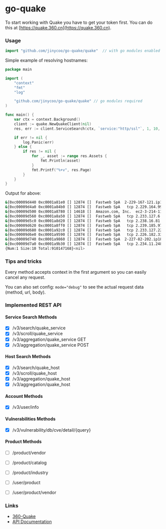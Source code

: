 # go-quake

To start working with Quake you have to get your token first. You can do this at [https://quake.360.cn](https://quake.360.cn).

### Usage

```go
import "github.com/jinycoo/go-quake/quake"	// with go modules enabled (GO111MODULE=on or outside GOPATH)
```

Simple example of resolving hostnames:

```go
package main

import (
	"context"
	"fmt"
	"log"

	"github.com/jinycoo/go-quake/quake" // go modules required
)

func main() {
	var ctx = context.Background()
	client := quake.NewQuakeClient(nil)
	res, err := client.ServiceSearch(ctx, `service:"http/ssl"`, 1, 10, false, false)

	if err != nil {
		log.Panic(err)
	} else {
		if res != nil {
			for _, asset := range res.Assets {
				fmt.Println(asset)
			}
			fmt.Printf("%+v", res.Page)
		}
	}
}
```
Output for above:
```bash
&{0xc00009d440 0xc0001a81e0 [] 12874 []  Fastweb SpA  2-229-167-121.ip197.fastwebnet.it tcp 2.229.167.121 8888 false [0xc0000bc540] 2021-08-20 08:54:00.918 +0000 UTC}
&{0xc00009d4a0 0xc0001a84b0 [] 12874 []  Fastweb SpA   tcp 2.229.164.99 8888 false [0xc0000bc600] 2021-08-20 08:54:00.522 +0000 UTC}
&{0xc00009d500 0xc0001a8780 [] 14618 []  Amazon.com, Inc.  ec2-3-214-118-21.compute-1.amazonaws.com tcp 3.214.118.21 500 false [] 2021-08-20 08:54:00.28 +0000 UTC}
&{0xc00009d560 0xc0001a8a50 [] 12874 []  Fastweb SpA   tcp 2.233.127.6 8888 false [0xc0000bc6c0] 2021-08-20 08:54:00.237 +0000 UTC}
&{0xc00009d5c0 0xc0001a8d20 [] 12874 []  Fastweb SpA   tcp 2.238.16.81 8888 false [0xc0000bc780] 2021-08-20 08:54:00.047 +0000 UTC}
&{0xc00009d620 0xc0001a8ff0 [] 12874 []  Fastweb SpA   tcp 2.239.185.97 8888 false [0xc0000bc840] 2021-08-20 08:53:59.668 +0000 UTC}
&{0xc00009d680 0xc0001a92c0 [] 12874 []  Fastweb SpA   tcp 2.233.127.22 8888 false [0xc0000bc900] 2021-08-20 08:53:59.196 +0000 UTC}
&{0xc00009d6e0 0xc0001a9590 [] 12874 []  Fastweb SpA   tcp 2.226.182.33 8888 false [0xc0000bc9c0] 2021-08-20 08:53:58.698 +0000 UTC}
&{0xc00009d740 0xc0001a9860 [] 12874 []  Fastweb SpA  2-227-82-202.ip185.fastwebnet.it tcp 2.227.82.202 8888 false [0xc0000bca80] 2021-08-20 08:53:58.623 +0000 UTC}
&{0xc00009d7a0 0xc0001a9b30 [] 12874 []  Fastweb SpA   tcp 2.234.11.248 8888 false [0xc0000bcb40] 2021-08-20 08:53:58.279 +0000 UTC}
{Num:1 Size:10 Total:910147168}<nil>
```

### Tips and tricks

Every method accepts context in the first argument so you can easily cancel any request.

You can also set config: `mode="debug"` to see the actual request data (method, url, body).

### Implemented REST API

#### Service Search Methods
- [x] /v3/search/quake_service
- [x] /v3/scroll/quake_service
- [x] /v3/aggregation/quake_service GET
- [x] /v3/aggregation/quake_service POST

#### Host Search Methods
- [x] /v3/search/quake_host
- [x] /v3/scroll/quake_host
- [x] /v3/aggregation/quake_host
- [x] /v3/aggregation/quake_host

#### Account Methods
- [x] /v3/user/info

#### Vulnerabilities Methods
- [x] /v3/vulnerability/db/cve/detail/{query}

#### Product Methods
- [ ] /product/vendor
- [ ] /product/catalog
- [ ] /product/industry
- [ ] /user/product
- [ ] /user/product/vendor


### Links
* [360-Quake](https://quake.360.cn)
* [API Documentation](https://quake.360.cn/quake/#/help)
